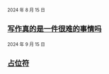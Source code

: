 

<font size="1">2024 年 8 月 15 日</font>

### [写作真的是一件很难的事情吗](learntowrite.md)

<font size="1">2024 年 9 月 15 日</font>

### [占位符](./)
